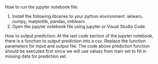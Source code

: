 How to run the jupyter notebook file:
1. Install the following libraries to your python environment: sklearn, numpy, matplotlib, pandas, imblearn
2. Open the jupyter notebook file using jupyter or Visual Studio Code.

How to output prediction:
At the last code section of the jupyter notebook, there is a function to output prediction into a csv. Replace the function parameters for input and output file. 
The code above prediction function should be executed first since we will use values from train set to fill in missing data for prediction set.